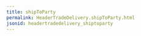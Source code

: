 ```yaml
---
title: shipToParty
permalink: HeaderTradeDelivery.shipToParty.html
jsonid: headertradedelivery_shiptoparty
---
```

